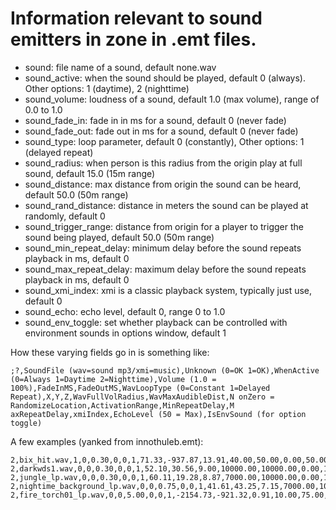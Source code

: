 # Information relevant to sound emitters in zone in .emt files.

  - sound: file name of a sound, default none.wav
  - sound_active: when the sound should be played, default 0 (always). Other options: 1 (daytime), 2 (nighttime)
  - sound_volume: loudness of a sound, default 1.0 (max volume), range of 0.0 to 1.0
  - sound_fade_in: fade in in ms for a sound, default 0 (never fade)
  - sound_fade_out: fade out in ms for a sound, default 0 (never fade)
  - sound_type: loop parameter, default 0 (constantly), Other options: 1 (delayed repeat)
  - sound_radius: when person is this radius from the origin play at full sound, default 15.0 (15m range)
  - sound_distance: max distance from origin the sound can be heard, default 50.0 (50m range)
  - sound_rand_distance: distance in meters the sound can be played at randomly, default 0
  - sound_trigger_range: distance from origin for a player to trigger the sound being played, default 50.0 (50m range)
  - sound_min_repeat_delay: minimum delay before the sound repeats playback in ms, default 0
  - sound_max_repeat_delay: maximum delay before the sound repeats playback in ms, default 0
  - sound_xmi_index: xmi is a classic playback system, typically just use, default 0
  - sound_echo: echo level, default 0, range 0 to 1.0
  - sound_env_toggle: set whether playback can be controlled with environment sounds in options window, default 1

How these varying fields go in is something like:

```
;?,SoundFile (wav=sound mp3/xmi=music),Unknown (0=OK 1=OK),WhenActive (0=Always 1=Daytime 2=Nighttime),Volume (1.0 = 100%),FadeInMS,FadeOutMS,WavLoopType (0=Constant 1=Delayed Repeat),X,Y,Z,WavFullVolRadius,WavMaxAudibleDist,N onZero = RandomizeLocation,ActivationRange,MinRepeatDelay,M axRepeatDelay,xmiIndex,EchoLevel (50 = Max),IsEnvSound (for option toggle)
```

A few examples (yanked from innothuleb.emt):

```
2,bix_hit.wav,1,0,0.30,0,0,1,71.33,-937.87,13.91,40.00,50.00,0.00,50.00,2500,7500,0,1.00,1,0
2,darkwds1.wav,0,0,0.30,0,0,1,52.10,30.56,9.00,10000.00,10000.00,0.00,10000.00,0,0,0,1.00,1,0
2,jungle_lp.wav,0,0,0.30,0,0,1,60.11,19.28,8.87,7000.00,10000.00,0.00,10000.00,0,0,0,1.00,1,0
2,nightime_background_lp.wav,0,0,0.75,0,0,1,41.61,43.25,7.15,7000.00,10000.00,0.00,10000.00,0,0,0,1.00,1,0
2,fire_torch01_lp.wav,0,0,5.00,0,0,1,-2154.73,-921.32,0.91,10.00,75.00,0.00,75.00,0,0,0,1.00,1,0
```
